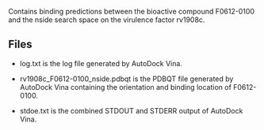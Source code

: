 Contains binding predictions between the bioactive compound F0612-0100 and the nside search space on the virulence factor rv1908c.

## Files

- log.txt is the log file generated by AutoDock Vina.

- rv1908c_F0612-0100_nside.pdbqt is the PDBQT file generated by AutoDock Vina containing the orientation and binding location of F0612-0100.

- stdoe.txt is the combined STDOUT and STDERR output of AutoDock Vina.


